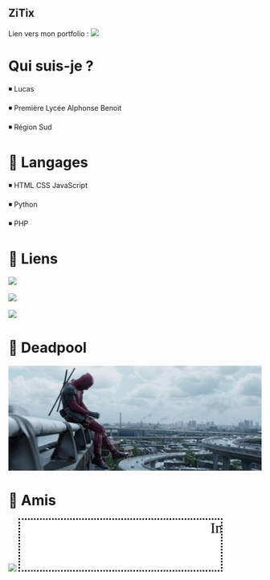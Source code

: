 ## ZiTix

Lien vers mon portfolio : [![](https://img.shields.io/badge/-Site%20du%20lyc%C3%A9e-brightgreen?style=for-the-badge)](https://www.lucasftrr.github.io/)
# Qui suis-je ?
◾️ Lucas

◾️ Première Lycée Alphonse Benoit

◾️ Région Sud

# 🔷 Langages
◾️ HTML CSS JavaScript

◾️ Python

◾️ PHP

# 🔷 Liens
[![](https://img.shields.io/badge/-Site%20du%20lyc%C3%A9e-brightgreen?style=for-the-badge)](https://www.atrium-sud.fr/web/lpo-lyc-metier-alphonse-benoit-848031)

[![](https://img.shields.io/badge/-lycee--benoit.tech-blue?style=for-the-badge)](https://lycee-benoit.tech)

[![](https://img.shields.io/badge/-Activit%C3%A9-lightgrey?style=for-the-badge)](https://lycee-benoit.tech/NSI/prem/git/git.html)

# 🔷 Deadpool
![Deadpool Landscape](/deadpool.jpg)

# 🔷 Amis
[![](https://img.shields.io/badge/-JamesgeeK-brightgreen?style=for-the-badge)](https://www.youtube.com/c/JamesgeeK_)
<marquee direction="left" behavior="scroll" scrollamount="1" style="height:100px;width:400px;background-color:#ffffff;font-family:Cursive;font-size:22pt;color:#000000;border-width:4;border-style:dotted;border-color:#000000; " > Inscrivez votre texte ici ...</marquee>
